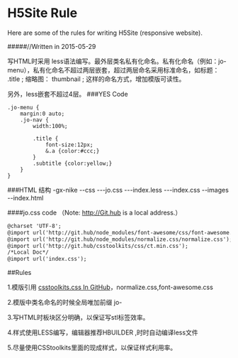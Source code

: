 # H5Site Rule
Here are some of the rules for writing H5Site (responsive website).

#####//Written in 2015-05-29

写HTML时采用 less语法编写。最外层类名私有化命名。私有化命名（例如：jo-menu），私有化命名不超过两层嵌套，超过两层命名采用标准命名，如标题： .title ; 缩略图： thumbnail ; 这样的命名方式，增加模版可读性。

另外，less嵌套不超过4层。
###YES Code

	.jo-menu {
		margin:0 auto;
		.jo-nav {
			width:100%;
			
			.title {
				font-size:12px;
				&.a {color:#ccc;}
			}
			.subtitle {color:yellow;}
		}
	}

###HTML 结构
-gx-nike
--css
---jo.css
---index.less
---index.css
--images
--index.html

####jo.css code （Note: http://Git.hub is a local address.）
```html
@charset 'UTF-8';
@import url('http://git.hub/node_modules/font-awesome/css/font-awesome.min.css');
@import url('http://git.hub/node_modules/normalize.css/normalize.css');
@import url('http://git.hub/csstoolkits/css/ct.min.css');
/*Local Doc*/
@import url('index.css');
```


##Rules

1.模版引用 [csstoolkits.css In GitHub](http://github.com/bairongsoft/csstoolkits)，normalize.css,font-awesome.css

2.模版中类名命名的时候全局唯加前缀 jo- 

3.写HTML时板块区分明确，以保证写stl标签效率。

4.样式使用LESS编写，编辑器推荐HBUILDER ,时时自动编译less文件

5.尽量使用CSStoolkits里面的现成样式，以保证样式利用率。


